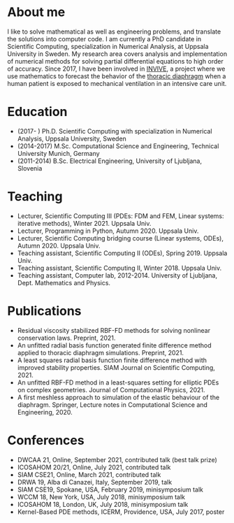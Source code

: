 # About me
I like to solve mathematical as well as engineering problems, and translate the solutions into computer code. I am currently a PhD candidate in Scientific Computing, specialization in Numerical Analysis, at Uppsala University in Sweden. My research area covers analysis and implementation of numerical methods for solving partial differential equations to high order of accuracy. Since 2017, I have been involved in [INVIVE](https://www.it.uu.se/research/scientific_computing/project/rbf/biomech), a project where we use mathematics to forecast the behavior of the [thoracic diaphragm](https://en.wikipedia.org/wiki/Thoracic_diaphragm) when a human patient is exposed to mechanical ventilation in an intensive care unit.

# Education
- (2017- ) Ph.D. Scientific Computing with specialization in Numerical Analysis, Uppsala University, Sweden
- (2014-2017) M.Sc. Computational Science and Engineering, Technical University Munich, Germany
- (2011-2014) B.Sc. Electrical Engineering, University of Ljubljana, Slovenia

# Teaching
* Lecturer, Scientific Computing III (PDEs: FDM and FEM, Linear systems: iterative methods), Winter 2021. Uppsala Univ.
* Lecturer, Programming in Python, Autumn 2020. Uppsala Univ.
* Lecturer, Scientific Computing bridging course (Linear systems, ODEs), Autumn 2020. Uppsala Univ.
* Teaching assistant, Scientific Computing II (ODEs), Spring 2019. Uppsala Univ.
* Teaching assistant, Scientific Computing II, Winter 2018. Uppsala Univ.
* Teaching assistant, Computer lab, 2012-2014. University of Ljubljana, Dept. Mathematics and Physics.

# Publications
- Residual viscosity stabilized RBF-FD methods for solving nonlinear conservation laws. Preprint, 2021.
- An unfitted radial basis function generated finite difference method applied to thoracic diaphragm simulations. Preprint, 2021.
- A least squares radial basis function finite difference method with improved stability properties. SIAM Journal on Scientific Computing, 2021.
- An unfitted RBF-FD method in a least-squares setting for elliptic PDEs on complex geometries. Journal of Computational Physics, 2021.
- A first meshless approach to simulation of the elastic behaviour of the diaphragm. Springer, Lecture notes in Computational Science and Engineering, 2020.

# Conferences
- DWCAA 21, Online, September 2021, contributed talk (best talk prize)
- ICOSAHOM 20/21, Online, July 2021, contributed talk
- SIAM CSE21, Online, March 2021, contributed talk
- DRWA 19, Alba di Canazei, Italy, September 2019, talk
- SIAM CSE19, Spokane, USA, February 2019, minisymposium talk
- WCCM 18, New York, USA, July 2018, minisymposium talk
- ICOSAHOM 18, London, UK, July 2018, minisymposium talk
- Kernel-Based PDE methods, ICERM, Providence, USA, July 2017, poster 

